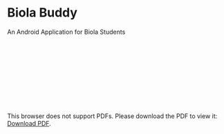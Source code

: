 # Biola Buddy
 An Android Application for Biola Students

<object data="http://download940.mediafire.com/kkxkiw0cx9fg/4hda7glert1xiav/Biola+Buddy+Powerpoint.pdf" type="application/pdf" width="700px" height="700px">
    <embed src="http://download940.mediafire.com/kkxkiw0cx9fg/4hda7glert1xiav/Biola+Buddy+Powerpoint.pdf">
        <p>This browser does not support PDFs. Please download the PDF to view it: <a href="http://download940.mediafire.com/kkxkiw0cx9fg/4hda7glert1xiav/Biola+Buddy+Powerpoint.pdf">Download PDF</a>.</p>
    </embed>
</object>
